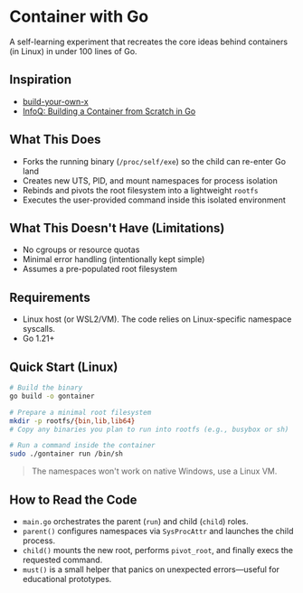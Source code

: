 # Container with Go

A self-learning experiment that recreates the core ideas behind containers (in Linux) in under 100 lines of Go.

## Inspiration
- [build-your-own-x](https://github.com/codecrafters-io/build-your-own-x)
- [InfoQ: Building a Container from Scratch in Go](https://www.infoq.com/articles/build-a-container-golang/)

## What This Does
- Forks the running binary (`/proc/self/exe`) so the child can re-enter Go land
- Creates new UTS, PID, and mount namespaces for process isolation
- Rebinds and pivots the root filesystem into a lightweight `rootfs`
- Executes the user-provided command inside this isolated environment

## What This Doesn't Have (Limitations)
- No cgroups or resource quotas
- Minimal error handling (intentionally kept simple)
- Assumes a pre-populated root filesystem

## Requirements
- Linux host (or WSL2/VM). The code relies on Linux-specific namespace syscalls.
- Go 1.21+

## Quick Start (Linux)
```bash
# Build the binary
go build -o gontainer

# Prepare a minimal root filesystem
mkdir -p rootfs/{bin,lib,lib64}
# Copy any binaries you plan to run into rootfs (e.g., busybox or sh)

# Run a command inside the container
sudo ./gontainer run /bin/sh
```

> The namespaces won't work on native Windows, use a Linux VM.

## How to Read the Code
- `main.go` orchestrates the parent (`run`) and child (`child`) roles.
- `parent()` configures namespaces via `SysProcAttr` and launches the child process.
- `child()` mounts the new root, performs `pivot_root`, and finally execs the requested command.
- `must()` is a small helper that panics on unexpected errors—useful for educational prototypes.

